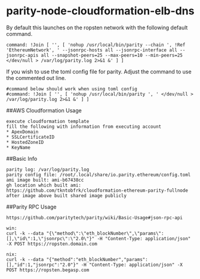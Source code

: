 # parity-node-cloudformation-elb-dns

By default this launches on the ropsten network with the following default command.

````text
command: !Join [ '', [ 'nohup /usr/local/bin/parity --chain ', !Ref 'EthereumNetwork', ' --jsonrpc-hosts all --jsonrpc-interface all --jsonrpc-apis all --snapshot-peers=25 --max-peers=10 --min-peers=25 </dev/null > /var/log/parity.log 2>&1 &' ] ]
````

If you wish to use the toml config file for parity. Adjust the command to use the commented out line.

````text
#command below should work when using toml config
#command: !Join [ '', [ 'nohup /usr/local/bin/parity ', ' </dev/null > /var/log/parity.log 2>&1 &' ] ]
````

##AWS Cloudformation Usage
````text
execute cloudformation template
fill the following with information from executing account
* ApexDomain
* SSLCertificateID
* HostedZoneID
* KeyName

````
##Basic Info
````text
parity log: /var/log/parity.log
parity config file: /root/.local/share/io.parity.ethereum/config.toml
ami image built: ami-b67438cc
gh location which built ami: https://github.com/tkntobfrk/cloudformation-ethereum-parity-fullnode
after image above built shared image publicly
````

##Parity RPC Usage
````text
https://github.com/paritytech/parity/wiki/Basic-Usage#json-rpc-api

win:
curl -k --data "{\"method\":\"eth_blockNumber\",\"params\":[],\"id\":1,\"jsonrpc\":\"2.0\"}" -H "Content-Type: application/json" -X POST https://ropsten.domain.com

nix:
curl -k --data "{"method":"eth_blockNumber","params":[],"id":1,"jsonrpc":"2.0"}" -H "Content-Type: application/json" -X POST https://ropsten.begasp.com

````
